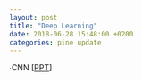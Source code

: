 ```yaml
---
layout: post
title: "Deep Learning"
date: 2018-06-28 15:48:00 +0200
categories: pine update
---
```


∙CNN [<a href="https://github.com/ispine/ispine.github.io/raw/master/assets/CNN.pptx">PPT</a>]
